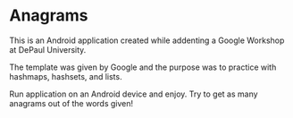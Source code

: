 # Anagrams

This is an Android application created while addenting a Google Workshop at DePaul University.

The template was given by Google and the purpose was to practice with hashmaps, hashsets, and lists.

Run application on an Android device and enjoy. Try to get as many anagrams out of the words given!
